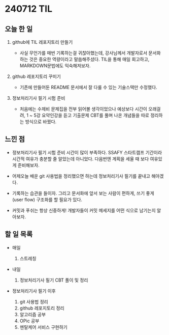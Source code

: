 # 240712 TIL

## 오늘 한 일
1. github에 TIL 레포지토리 만들기
    - 사실 무언가를 매번 기록하는걸 귀찮아했는데, 강사님께서 개발자로서 문서화하는 것은 중요한 역량이라고 말씀해주셨다.
    TIL을 통해 매일 회고하고, MARKDOWN문법에도 익숙해져보자.

2. github 레포지토리 꾸미기
    - 기존에 만들어둔 README 문서에서 잘 다룰 수 있는 기술스택만 수정했다.

3. 정보처리기사 필기 시험 준비
    - 처음에는 수제비 문제집을 전부 읽어볼 생각이었으나 예상보다 시간이 오래걸려, 1 ~ 5강 요약인강을 듣고 기출문제 CBT를 풀며 나온 개념들을 따로 정리하는 방식으로 바꿨다.

## 느낀 점
- 정보처리기사 필기 시험 준비 시간이 많이 부족하다. SSAFY 스타트캠프 기간이라 시간적 여유가 충분할 줄 알았는데 아니었다. 다음번엔 계획을 세울 때 보다 여유있게 준비해보자.

- 어제오늘 배운 git 사용법을 정리했으면 하는데 정보처리기사 필기를 끝내고 해야겠다.

- 기록하는 습관을 들이자. 그리고 문서화에 앞서 보는 사람이 편하게, 쓰기 좋게(user flow) 구조화를 할 필요가 있다.

- 커밋과 푸쉬는 항상 신중하게! 개발자들이 커밋 메세지를 어떤 식으로 남기는지 알아보자.

## 할 일 목록
 - 매일
    1. 스트레칭

 - 내일
    1. 정보처리기사 필기 CBT 풀이 및 정리

 - 정보처리기사 필기 이후
    1. git 사용법 정리
    2. github 레포지토리 정리
    3. 알고리즘 공부
    4. OPic 공부
    5. 멘탈케어 서비스 구현하기